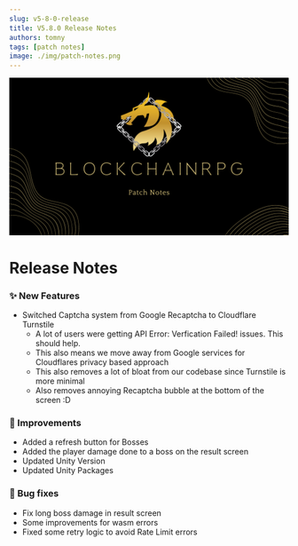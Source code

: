 ```yaml
---
slug: v5-8-0-release
title: V5.8.0 Release Notes
authors: tomny
tags: [patch notes]
image: ./img/patch-notes.png
---
```


![Banner](./img/patch-notes.png)

# Release Notes

### ✨ New Features
- Switched Captcha system from Google Recaptcha to Cloudflare Turnstile
  - A lot of users were getting API Error: Verfication Failed! issues. This should help.
  - This also means we move away from Google services for Cloudflares privacy based approach
  - This also removes a lot of bloat from our codebase since Turnstile is more minimal
  - Also removes annoying Recaptcha bubble at the bottom of the screen :D

### 🎨 Improvements

- Added a refresh button for Bosses
- Added the player damage done to a boss on the result screen
- Updated Unity Version
- Updated Unity Packages

### 🐛 Bug fixes

- Fix long boss damage in result screen
- Some improvements for wasm errors
- Fixed some retry logic to avoid Rate Limit errors

